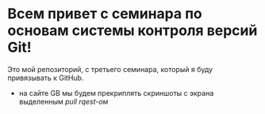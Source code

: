 # Всем привет с семинара по основам системы контроля версий Git!

Это мой репозиторий, с третьего семинара, который я буду привязывать к GitHub.

* на сайте GB мы будем прекриплять скриншоты с экрана выделенным *pull rqest-ом*